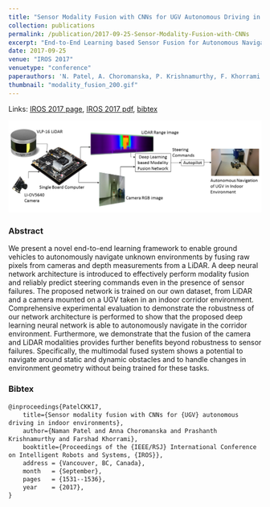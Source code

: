 ```yaml
---
title: "Sensor Modality Fusion with CNNs for UGV Autonomous Driving in Indoor Environments"
collection: publications
permalink: /publication/2017-09-25-Sensor-Modality-Fusion-with-CNNs
excerpt: "End-to-End Learning based Sensor Fusion for Autonomous Navigation in an indoor environment."
date: 2017-09-25
venue: "IROS 2017"
venuetype: "conference"
paperauthors: 'N. Patel, A. Choromanska, P. Krishnamurthy, F. Khorrami'
thumbnail: "modality_fusion_200.gif"
---
```


Links: [IROS 2017 page](https://ieeexplore.ieee.org/abstract/document/8205958), [IROS 2017 pdf](http://www.columbia.edu/~aec2163/NonFlash/Papers/SMF_CNN.pdf), [bibtex](#bibtex)

![Modality fusion framework overview](/images/modality_fusion_framework.png)

### Abstract

We present a novel end-to-end learning framework to enable ground vehicles to autonomously navigate unknown environments by fusing raw pixels from cameras and depth measurements from a LiDAR. A deep neural network architecture is introduced to effectively perform modality fusion and reliably predict steering commands even in the presence of sensor failures. The proposed network is trained on our own dataset, from LiDAR and a camera mounted on a UGV taken in an indoor corridor environment. Comprehensive experimental evaluation to demonstrate the robustness of our network architecture is performed to show that the proposed deep learning neural network is able to autonomously navigate in the corridor environment. Furthermore, we demonstrate that the fusion of the camera and LiDAR modalities provides further benefits beyond robustness to sensor failures. Specifically, the multimodal fused system shows a potential to navigate around static and dynamic obstacles and to handle changes in environment geometry without being trained for these tasks.

### Bibtex

    @inproceedings{PatelCKK17,
        title={Sensor modality fusion with CNNs for {UGV} autonomous driving in indoor environments},
        author={Naman Patel and Anna Choromanska and Prashanth Krishnamurthy and Farshad Khorrami},
        booktitle={Proceedings of the {IEEE/RSJ} International Conference on Intelligent Robots and Systems, {IROS}},
        address	= {Vancouver, BC, Canada},
        month	= {September},
        pages   = {1531--1536},
        year    = {2017},
    }
